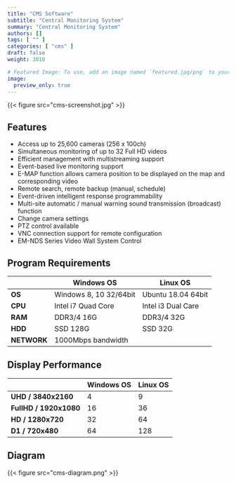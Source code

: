 ```yaml
---
title: "CMS Software"
subtitle: "Central Monitoring System"
summary: "Central Monitoring System"
authors: []
tags: [ "" ]
categories: [ "cms" ]
draft: false
weight: 3010

# Featured Image: To use, add an image named `featured.jpg/png` to your page's folder.
image:
  preview_only: true
---
```


<div class="container">
<div class="row justify-content-center">
<div class="col-sm-10">

{{< figure src="cms-screenshot.jpg" >}}

</div>
</div>
</div>

## Features

- Access up to 25,600 cameras (256 x 100ch)
- Simultaneous monitoring of up to 32 Full HD videos
- Efficient management with multistreaming support
- Event-based live monitoring support
- E-MAP function allows camera position to be displayed on the map and corresponding video
- Remote search, remote backup (manual, schedule)
- Event-driven intelligent response programmability
- Multi-site automatic / manual warning sound transmission (broadcast) function
- Change camera settings
- PTZ control available
- VNC connection support for remote configuration
- EM-NDS Series Video Wall System Control

<div class="container">
<div class="row justify-content-center">
<div class="col-sm-6 pl-0">

## Program Requirements

 &nbsp; | Windows OS | Linux OS
-----|------------|---------
**OS** | Windows 8, 10 32/64bit | Ubuntu 18.04 64bit
**CPU** | Intel i7 Quad Core | Intel i3 Dual Care
**RAM** | DDR3/4 16G | DDR3/4 32G
**HDD** | SSD 128G | SSD 32G
**NETWORK** | 1000Mbps bandwidth

</div>
<div class="col-sm-6 pl-0">

## Display Performance

 &nbsp; | Windows OS | Linux OS
-----|------------|---------
**UHD / 3840x2160** | 4 | 9
**FullHD / 1920x1080** | 16 | 36
**HD / 1280x720** | 32 | 64
**D1 / 720x480** | 64 | 128

</div>
</div>
</div>

## Diagram

{{< figure src="cms-diagram.png" >}}
